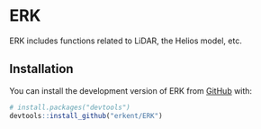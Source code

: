 
<!-- README.md is generated from README.Rmd. Please edit that file -->

# ERK

<!-- badges: start -->
<!-- badges: end -->

ERK includes functions related to LiDAR, the Helios model, etc.

## Installation

You can install the development version of ERK from
[GitHub](https://github.com/) with:

``` r
# install.packages("devtools")
devtools::install_github("erkent/ERK")
```
